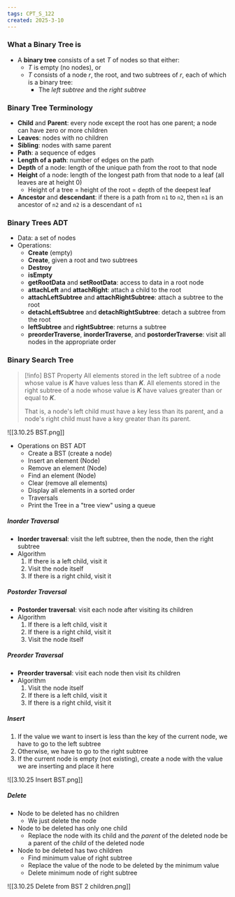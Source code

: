 ```yaml
---
tags: CPT_S_122
created: 2025-3-10
---
```


### What a Binary Tree is

- A **binary tree** consists of a set *T* of nodes so that either:
	- *T* is empty (no nodes), or
	- *T* consists of a node *r*, the root, and two subtrees of *r*, each of which is a binary tree:
		- The *left subtree* and the *right subtree*

### Binary Tree Terminology

- **Child** and **Parent**: every node except the root has one parent; a node can have zero or more children
- **Leaves**: nodes with no children
- **Sibling**: nodes with same parent
- **Path**: a sequence of edges
- **Length of a path**: number of edges on the path
- **Depth** of a node: length of the unique path from the root to that node
- **Height** of a node: length of the longest path from that node to a leaf (all leaves are at height 0)
	- Height of a tree = height of the root = depth of the deepest leaf
- **Ancestor** and **descendant**: if there is a path from `n1` to `n2`, then `n1` is an ancestor of `n2` and `n2` is a descendant of `n1`

### Binary Trees ADT

- Data: a set of nodes
- Operations:
	- **Create** (empty)
	- **Create**, given a root and two subtrees
	- **Destroy**
	- **isEmpty**
	- **getRootData** and **setRootData**: access to data in a root node
	- **attachLeft** and **attachRight**: attach a child to the root
	- **attachLeftSubtree** and **attachRightSubtree**: attach a subtree to the root
	- **detachLeftSubtree** and **detachRightSubtree**: detach a subtree from the root
	- **leftSubtree** and **rightSubtree**: returns a subtree
	- **preorderTraverse**, **inorderTraverse**, and **postorderTraverse**: visit all nodes in the appropriate order

### Binary Search Tree

> [!info] BST Property
> All elements stored in the left subtree of a node whose value is ***K*** have values less than ***K***. All elements stored in the right subtree of a node whose value is ***K*** have values greater than or equal to ***K***.
> 
> That is, a node's left child must have a key less than its parent, and a node's right child must have a key greater than its parent.

![[3.10.25 BST.png]]

- Operations on BST ADT
	- Create a BST (create a node)
	- Insert an element (Node)
	- Remove an element (Node)
	- Find an element (Node)
	- Clear (remove all elements)
	- Display all elements in a sorted order
	- Traversals
	- Print the Tree in a "tree view" using a queue

##### Inorder Traversal

- **Inorder traversal**: visit the left subtree, then the node, then the right subtree
- Algorithm
	1. If there is a left child, visit it
	2. Visit the node itself
	3. If there is a right child, visit it

##### Postorder Traversal

- **Postorder traversal**: visit each node after visiting its children
- Algorithm
	1. If there is a left child, visit it
	2. If there is a right child, visit it
	3. Visit the node itself

##### Preorder Traversal

- **Preorder traversal**: visit each node then visit its children
- Algorithm
	1. Visit the node itself
	2. If there is a left child, visit it
	3. If there is a right child, visit it

##### Insert

1. If the value we want to insert is less than the key of the current node, we have to go to the left subtree
2. Otherwise, we have to go to the right subtree
3. If the current node is empty (not existing), create a node with the value we are inserting and place it here

![[3.10.25 Insert BST.png]]

##### Delete

- Node to be deleted has no children
	- We just delete the node
- Node to be deleted has only one child
	- Replace the node with its child and the *parent* of the deleted node be a parent of the *child* of the deleted node
- Node to be deleted has two children
	- Find minimum value of right subtree
	- Replace the value of the node to be deleted by the minimum value
	- Delete minimum node of right subtree

![[3.10.25 Delete from BST 2 children.png]]